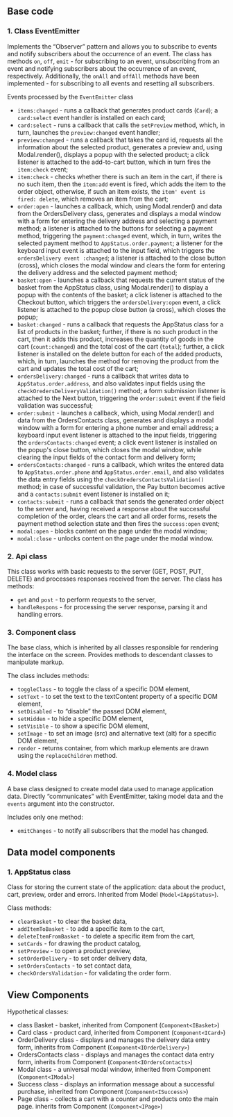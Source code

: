 ## Base code
### 1. Class EventEmitter
Implements the “Observer” pattern and allows you to subscribe to events and notify subscribers about the occurrence of an event.
The class has methods `on`, `off`, `emit` - for subscribing to an event, unsubscribing from an event and notifying subscribers about the occurrence of an event, respectively.
Additionally, the `onAll` and `offAll` methods have been implemented - for subscribing to all events and resetting all subscribers.

Events processed by the `EventEmitter` class
- `items:changed` - runs a callback that generates product cards (`Card`); a `card:select` event handler is installed on each card;
- `card:select` - runs a callback that calls the `setPreview` method, which, in turn, launches the `preview:changed` event handler;
- `preview:changed` - runs a callback that takes the card id, requests all the information about the selected product, generates a preview and, using Modal.render(), displays a popup with the selected product; a click listener is attached to the add-to-cart button, which in turn fires the `item:check` event;
- `item:check` - checks whether there is such an item in the cart, if there is no such item, then the `item:add` event is fired, which adds the item to the order object, otherwise, if such an item exists, the `item' event is fired: delete`, which removes an item from the cart;
- `order:open` - launches a callback, which, using Modal.render() and data from the OrdersDelivery class, generates and displays a modal window with a form for entering the delivery address and selecting a payment method; a listener is attached to the buttons for selecting a payment method, triggering the `payment:changed` event, which, in turn, writes the selected payment method to `AppStatus.order.payment`; a listener for the keyboard input event is attached to the input field, which triggers the `ordersDelivery event :changed`; a listener is attached to the close button (cross), which closes the modal window and clears the form for entering the delivery address and the selected payment method;
- `basket:open` - launches a callback that requests the current status of the basket from the AppStatus class, using Modal.render() to display a popup with the contents of the basket; a click listener is attached to the Checkout button, which triggers the `ordersDelivery:open` event, a click listener is attached to the popup close button (a cross), which closes the popup;
- `basket:changed` - runs a callback that requests the AppStatus class for a list of products in the basket; further, if there is no such product in the cart, then it adds this product, increases the quantity of goods in the cart (`count:changed`) and the total cost of the cart (`total`); further, a click listener is installed on the delete button for each of the added products, which, in turn, launches the method for removing the product from the cart and updates the total cost of the cart;
- `ordersDelivery:changed` - runs a callback that writes data to `AppStatus.order.address`, and also validates input fields using the `checkOredersDeliveryValidation()` method; a form submission listener is attached to the Next button, triggering the `order:submit` event if the field validation was successful;
- `order:submit` - launches a callback, which, using Modal.render() and data from the OrdersContacts class, generates and displays a modal window with a form for entering a phone number and email address; a keyboard input event listener is attached to the input fields, triggering the `ordersContacts:changed` event; a click event listener is installed on the popup's close button, which closes the modal window, while clearing the input fields of the contact form and delivery form;
- `ordersContacts:changed` - runs a callback, which writes the entered data to `AppStatus.order.phone` and `AppStatus.order.email`, and also validates the data entry fields using the `checkOredersContactsValidation()` method; in case of successful validation, the Pay button becomes active and a `contacts:submit` event listener is installed on it;
- `contacts:submit` - runs a callback that sends the generated order object to the server and, having received a response about the successful completion of the order, clears the cart and all order forms, resets the payment method selection state and then fires the `success:open` event;
- `modal:open` - blocks content on the page under the modal window;
- `modal:close` - unlocks content on the page under the modal window.

### 2. Api class
This class works with basic requests to the server (GET, POST, PUT, DELETE) and processes responses received from the server.
The class has methods:
- `get` and `post` - to perform requests to the server,
- `handleRespons` - for processing the server response, parsing it and handling errors.

### 3. Component class
The base class, which is inherited by all classes responsible for rendering the interface on the screen. Provides methods to descendant classes to manipulate markup.

The class includes methods:
- `toggleClass` - to toggle the class of a specific DOM element,
- `setText` - to set the text to the textContent property of a specific DOM element,
- `setDisabled` - to “disable” the passed DOM element,
- `setHidden` - to hide a specific DOM element,
- `setVisible` - to show a specific DOM element,
- `setImage` - to set an image (src) and alternative text (alt) for a specific DOM element,
- `render` - returns container, from which markup elements are drawn using the `replaceChildren` method.

### 4. Model class
A base class designed to create model data used to manage application data. Directly “communicates” with EventEmitter, taking model data and the `events` argument into the constructor.

Includes only one method:
- `emitChanges` - to notify all subscribers that the model has changed.

## Data model components
### 1. AppStatus class
Class for storing the current state of the application: data about the product, cart, preview, order and errors.
Inherited from Model (`Model<IAppStatus>`).

Class methods:
- `clearBasket` ​​- to clear the basket data,
- `addItemToBasket` ​​- to add a specific item to the cart,
- `deleteItemFromBasket` ​​- to delete a specific item from the cart,
- `setCards` - for drawing the product catalog,
- `setPreview` - to open a product preview,
- `setOrderDelivery` - to set order delivery data,
- `setOrdersContacts` - to set contact data,
- `checkOrdersValidation` - for validating the order form.

## View Components
Hypothetical classes:
- class Basket - basket, inherited from Component (`Component<IBasket>`)
- Card class - product card, inherited from Component (`Component<ICard>`)
- OrderDelivery class - displays and manages the delivery data entry form, inherits from Component (`Component<IOrderDelivery>`)
- OrdersContacts class - displays and manages the contact data entry form, inherits from Component (`Component<IOrdersContacts>`)
- Modal class - a universal modal window, inherited from Component (`Component<IModal>`)
- Success class - displays an information message about a successful purchase, inherited from Component (`Component<ISuccess>`)
- Page class - collects a cart with a counter and products onto the main page. inherits from Component (`Component<IPage>`)
